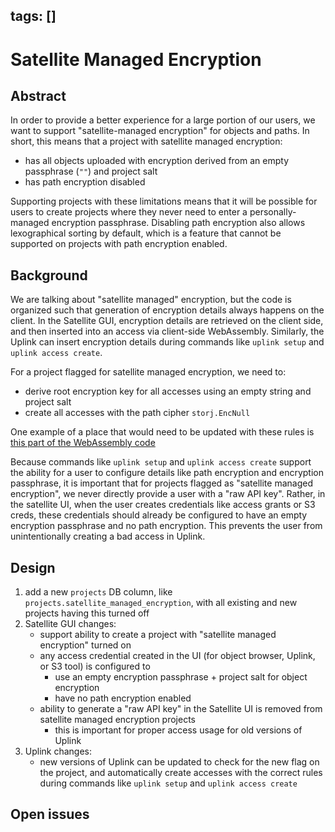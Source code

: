tags: []
---

# Satellite Managed Encryption

## Abstract

In order to provide a better experience for a large portion of our users, we want to support "satellite-managed encryption" for objects and paths. In short, this means that a project with satellite managed encryption:

* has all objects uploaded with encryption derived from an empty passphrase (`""`)  and project salt
* has path encryption disabled

Supporting projects with these limitations means that it will be possible for users to create projects where they never need to enter a personally-managed encryption passphrase. Disabling path encryption also allows lexographical sorting by default, which is a feature that cannot be supported on projects with path encryption enabled.

## Background

We are talking about "satellite managed" encryption, but the code is organized such that generation of encryption details always happens on the client. In the Satellite GUI, encryption details are retrieved on the client side, and then inserted into an access via client-side WebAssembly. Similarly, the Uplink can insert encryption details during commands like `uplink setup` and `uplink access create`.

For a project flagged for satellite managed encryption, we need to:
* derive root encryption key for all accesses using an empty string and project salt
* create all accesses with the path cipher `storj.EncNull`

One example of a place that would need to be updated with these rules is [this part of the WebAssembly code](https://github.com/storj/storj/blob/a62929fd5757a40eda5d0b044ad2cefc14708410/satellite/console/consolewasm/access.go#L22-L29)

Because commands like `uplink setup` and `uplink access create` support the ability for a user to configure details like path encryption and encryption passphrase, it is important that for projects flagged as "satellite managed encryption", we never directly provide a user with a "raw API key". Rather, in the satellite UI, when the user creates credentials like access grants or S3 creds, these credentials should already be configured to have an empty encryption passphrase and no path encryption. This prevents the user from unintentionally creating a bad access in Uplink.

## Design

1. add a new `projects` DB column, like `projects.satellite_managed_encryption`, with all existing and new projects having this turned off
2. Satellite GUI changes:
    * support ability to create a project with "satellite managed encryption" turned on
    * any access credential created in the UI (for object browser, Uplink, or S3 tool) is configured to
        * use an empty encryption passphrase + project salt for object encryption
        * have no path encryption enabled
    * ability to generate a "raw API key" in the Satellite UI is removed from satellite managed encryption projects
        * this is important for proper access usage for old versions of Uplink
3. Uplink changes:
    * new versions of Uplink can be updated to check for the new flag on the project, and automatically create accesses with the correct rules during commands like `uplink setup` and `uplink access create`

## Open issues

